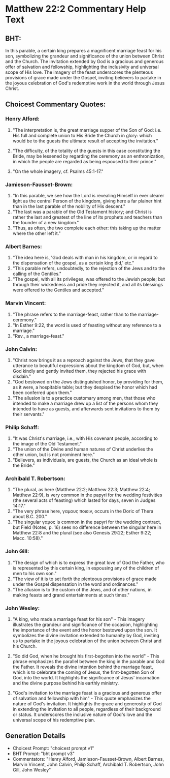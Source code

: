 # Matthew 22:2 Commentary Help Text

## BHT:
In this parable, a certain king prepares a magnificent marriage feast for his son, symbolizing the grandeur and significance of the union between Christ and the Church. The invitation extended by God is a gracious and generous offer of salvation and fellowship, highlighting the inclusivity and universal scope of His love. The imagery of the feast underscores the plenteous provisions of grace made under the Gospel, inviting believers to partake in the joyous celebration of God's redemptive work in the world through Jesus Christ.

## Choicest Commentary Quotes:
### Henry Alford:
1. "The interpretation is, the great marriage supper of the Son of God: i.e. His full and complete union to His Bride the Church in glory: which would be to the guests the ultimate result of accepting the invitation." 

2. "The difficulty, of the totality of the guests in this case constituting the Bride, may be lessened by regarding the ceremony as an enthronization, in which the people are regarded as being espoused to their prince."

3. "On the whole imagery, cf. Psalms 45:1-17."

### Jamieson-Fausset-Brown:
1. "In this parable, we see how the Lord is revealing Himself in ever clearer light as the central Person of the kingdom, giving here a far plainer hint than in the last parable of the nobility of His descent."
2. "The last was a parable of the Old Testament history; and Christ is rather the last and greatest of the line of its prophets and teachers than the founder of a new kingdom."
3. "Thus, as often, the two complete each other: this taking up the matter where the other left it."

### Albert Barnes:
1. "The idea here is, 'God deals with man in his kingdom, or in regard to the dispensation of the gospel, as a certain king did,' etc."
2. "This parable refers, undoubtedly, to the rejection of the Jews and to the calling of the Gentiles."
3. "The gospel, with all its privileges, was offered to the Jewish people; but through their wickedness and pride they rejected it, and all its blessings were offered to the Gentiles and accepted."

### Marvin Vincent:
1. "The phrase refers to the marriage-feast, rather than to the marriage-ceremony." 
2. "In Esther 9:22, the word is used of feasting without any reference to a marriage." 
3. "Rev., a marriage-feast."

### John Calvin:
1. "Christ now brings it as a reproach against the Jews, that they gave utterance to beautiful expressions about the kingdom of God, but, when God kindly and gently invited them, they rejected his grace with disdain."
2. "God bestowed on the Jews distinguished honor, by providing for them, as it were, a hospitable table; but they despised the honor which had been conferred upon them."
3. "The allusion is to a practice customary among men, that those who intended to make a marriage drew up a list of the persons whom they intended to have as guests, and afterwards sent invitations to them by their servants."

### Philip Schaff:
1. "It was Christ's marriage, i.e., with His covenant people, according to the image of the Old Testament."
2. "The union of the Divine and human natures of Christ underlies the other union, but is not prominent here."
3. "Believers, as individuals, are guests, the Church as an ideal whole is the Bride."

### Archibald T. Robertson:
1. "The plural, as here (Matthew 22:2; Matthew 22:3; Matthew 22:4; Matthew 22:9), is very common in the papyri for the wedding festivities (the several acts of feasting) which lasted for days, seven in Judges 14:17."
2. "The very phrase here, γαμους ποιειν, occurs in the Doric of Thera about B.C. 200."
3. "The singular γαμος is common in the papyri for the wedding contract, but Field (Notes, p. 16) sees no difference between the singular here in Matthew 22:8 and the plural (see also Genesis 29:22; Esther 9:22; Macc. 10:58)."

### John Gill:
1. "The design of which is to express the great love of God the Father, who is represented by this certain king, in espousing any of the children of men to his own son."
2. "The view of it is to set forth the plenteous provisions of grace made under the Gospel dispensation in the word and ordinances."
3. "The allusion is to the custom of the Jews, and of other nations, in making feasts and grand entertainments at such times."

### John Wesley:
1. "A king, who made a marriage feast for his son" - This imagery illustrates the grandeur and significance of the occasion, highlighting the importance of the event and the honor bestowed upon the son. It symbolizes the divine invitation extended to humanity by God, inviting us to partake in the joyous celebration of the union between Christ and his Church.

2. "So did God, when he brought his first-begotten into the world" - This phrase emphasizes the parallel between the king in the parable and God the Father. It reveals the divine intention behind the marriage feast, which is to celebrate the coming of Jesus, the first-begotten Son of God, into the world. It highlights the significance of Jesus' incarnation and the divine purpose behind his earthly ministry.

3. "God's invitation to the marriage feast is a gracious and generous offer of salvation and fellowship with him" - This quote emphasizes the nature of God's invitation. It highlights the grace and generosity of God in extending the invitation to all people, regardless of their background or status. It underscores the inclusive nature of God's love and the universal scope of his redemptive plan.


## Generation Details
- Choicest Prompt: "choicest prompt v1"
- BHT Prompt: "bht prompt v3"
- Commentators: "Henry Alford, Jamieson-Fausset-Brown, Albert Barnes, Marvin Vincent, John Calvin, Philip Schaff, Archibald T. Robertson, John Gill, John Wesley"
